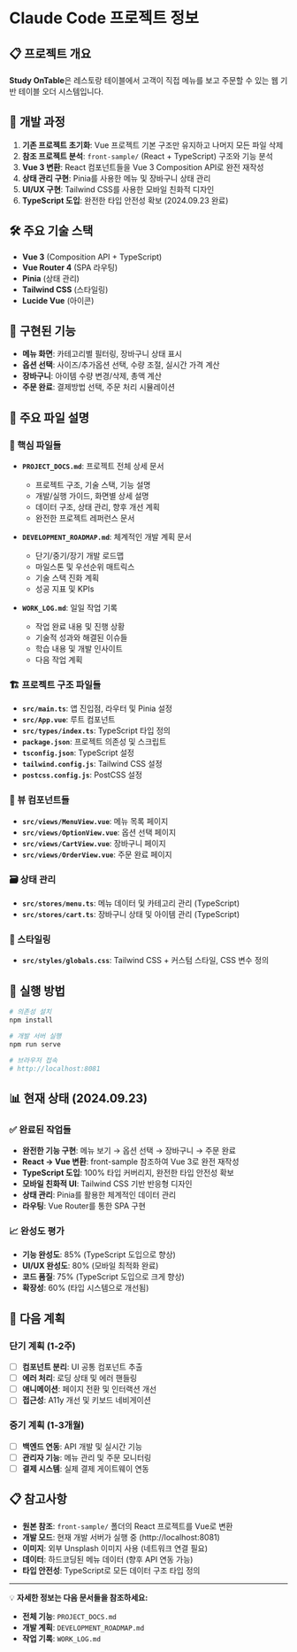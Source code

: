 # Claude Code 프로젝트 정보

## 📋 프로젝트 개요
**Study OnTable**은 레스토랑 테이블에서 고객이 직접 메뉴를 보고 주문할 수 있는 웹 기반 테이블 오더 시스템입니다.

## 🔄 개발 과정
1. **기존 프로젝트 초기화**: Vue 프로젝트 기본 구조만 유지하고 나머지 모든 파일 삭제
2. **참조 프로젝트 분석**: `front-sample/` (React + TypeScript) 구조와 기능 분석
3. **Vue 3 변환**: React 컴포넌트들을 Vue 3 Composition API로 완전 재작성
4. **상태 관리 구현**: Pinia를 사용한 메뉴 및 장바구니 상태 관리
5. **UI/UX 구현**: Tailwind CSS를 사용한 모바일 친화적 디자인
6. **TypeScript 도입**: 완전한 타입 안전성 확보 (2024.09.23 완료)

## 🛠 주요 기술 스택
- **Vue 3** (Composition API + TypeScript)
- **Vue Router 4** (SPA 라우팅)
- **Pinia** (상태 관리)
- **Tailwind CSS** (스타일링)
- **Lucide Vue** (아이콘)

## 📱 구현된 기능
- **메뉴 화면**: 카테고리별 필터링, 장바구니 상태 표시
- **옵션 선택**: 사이즈/추가옵션 선택, 수량 조절, 실시간 가격 계산
- **장바구니**: 아이템 수량 변경/삭제, 총액 계산
- **주문 완료**: 결제방법 선택, 주문 처리 시뮬레이션

## 📁 주요 파일 설명

### 🎯 핵심 파일들
- **`PROJECT_DOCS.md`**: 프로젝트 전체 상세 문서
  - 프로젝트 구조, 기술 스택, 기능 설명
  - 개발/실행 가이드, 화면별 상세 설명
  - 데이터 구조, 상태 관리, 향후 개선 계획
  - 완전한 프로젝트 레퍼런스 문서

- **`DEVELOPMENT_ROADMAP.md`**: 체계적인 개발 계획 문서
  - 단기/중기/장기 개발 로드맵
  - 마일스톤 및 우선순위 매트릭스
  - 기술 스택 진화 계획
  - 성공 지표 및 KPIs

- **`WORK_LOG.md`**: 일일 작업 기록
  - 작업 완료 내용 및 진행 상황
  - 기술적 성과와 해결된 이슈들
  - 학습 내용 및 개발 인사이트
  - 다음 작업 계획

### 🏗 프로젝트 구조 파일들
- **`src/main.ts`**: 앱 진입점, 라우터 및 Pinia 설정
- **`src/App.vue`**: 루트 컴포넌트
- **`src/types/index.ts`**: TypeScript 타입 정의
- **`package.json`**: 프로젝트 의존성 및 스크립트
- **`tsconfig.json`**: TypeScript 설정
- **`tailwind.config.js`**: Tailwind CSS 설정
- **`postcss.config.js`**: PostCSS 설정

### 📱 뷰 컴포넌트들
- **`src/views/MenuView.vue`**: 메뉴 목록 페이지
- **`src/views/OptionView.vue`**: 옵션 선택 페이지
- **`src/views/CartView.vue`**: 장바구니 페이지
- **`src/views/OrderView.vue`**: 주문 완료 페이지

### 🗃 상태 관리
- **`src/stores/menu.ts`**: 메뉴 데이터 및 카테고리 관리 (TypeScript)
- **`src/stores/cart.ts`**: 장바구니 상태 및 아이템 관리 (TypeScript)

### 🎨 스타일링
- **`src/styles/globals.css`**: Tailwind CSS + 커스텀 스타일, CSS 변수 정의

## 🚀 실행 방법
```bash
# 의존성 설치
npm install

# 개발 서버 실행
npm run serve

# 브라우저 접속
# http://localhost:8081
```

## 📊 현재 상태 (2024.09.23)
### ✅ 완료된 작업들
- **완전한 기능 구현**: 메뉴 보기 → 옵션 선택 → 장바구니 → 주문 완료
- **React → Vue 변환**: front-sample 참조하여 Vue 3로 완전 재작성
- **TypeScript 도입**: 100% 타입 커버리지, 완전한 타입 안전성 확보
- **모바일 친화적 UI**: Tailwind CSS 기반 반응형 디자인
- **상태 관리**: Pinia를 활용한 체계적인 데이터 관리
- **라우팅**: Vue Router를 통한 SPA 구현

### 📈 완성도 평가
- **기능 완성도**: 85% (TypeScript 도입으로 향상)
- **UI/UX 완성도**: 80% (모바일 최적화 완료)
- **코드 품질**: 75% (TypeScript 도입으로 크게 향상)
- **확장성**: 60% (타입 시스템으로 개선됨)

## 🎯 다음 계획
### 단기 계획 (1-2주)
- [ ] **컴포넌트 분리**: UI 공통 컴포넌트 추출
- [ ] **에러 처리**: 로딩 상태 및 에러 핸들링
- [ ] **애니메이션**: 페이지 전환 및 인터랙션 개선
- [ ] **접근성**: A11y 개선 및 키보드 네비게이션

### 중기 계획 (1-3개월)
- [ ] **백엔드 연동**: API 개발 및 실시간 기능
- [ ] **관리자 기능**: 메뉴 관리 및 주문 모니터링
- [ ] **결제 시스템**: 실제 결제 게이트웨이 연동

## 📋 참고사항
- **원본 참조**: `front-sample/` 폴더의 React 프로젝트를 Vue로 변환
- **개발 모드**: 현재 개발 서버가 실행 중 (http://localhost:8081)
- **이미지**: 외부 Unsplash 이미지 사용 (네트워크 연결 필요)
- **데이터**: 하드코딩된 메뉴 데이터 (향후 API 연동 가능)
- **타입 안전성**: TypeScript로 모든 데이터 구조 타입 정의

---

💡 **자세한 정보는 다음 문서들을 참조하세요:**
- **전체 기능**: `PROJECT_DOCS.md`
- **개발 계획**: `DEVELOPMENT_ROADMAP.md`
- **작업 기록**: `WORK_LOG.md`